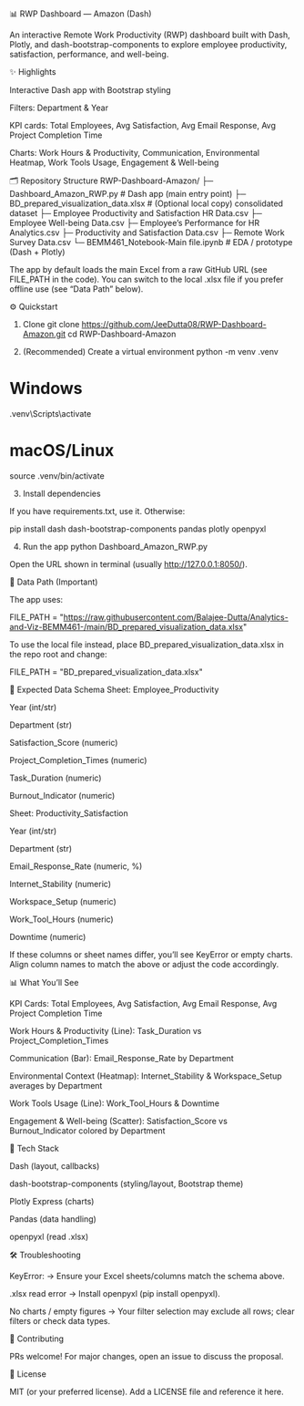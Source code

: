 📊 RWP Dashboard — Amazon (Dash)

An interactive Remote Work Productivity (RWP) dashboard built with Dash, Plotly, and dash-bootstrap-components to explore employee productivity, satisfaction, performance, and well-being.

✨ Highlights

Interactive Dash app with Bootstrap styling

Filters: Department & Year

KPI cards: Total Employees, Avg Satisfaction, Avg Email Response, Avg Project Completion Time

Charts: Work Hours & Productivity, Communication, Environmental Heatmap, Work Tools Usage, Engagement & Well-being

🗂️ Repository Structure
RWP-Dashboard-Amazon/
├─ Dashboard_Amazon_RWP.py               # Dash app (main entry point)
├─ BD_prepared_visualization_data.xlsx   # (Optional local copy) consolidated dataset
├─ Employee Productivity and Satisfaction HR Data.csv
├─ Employee Well-being Data.csv
├─ Employee’s Performance for HR Analytics.csv
├─ Productivity and Satisfaction Data.csv
├─ Remote Work Survey Data.csv
└─ BEMM461_Notebook-Main file.ipynb      # EDA / prototype (Dash + Plotly)


The app by default loads the main Excel from a raw GitHub URL (see FILE_PATH in the code). You can switch to the local .xlsx file if you prefer offline use (see “Data Path” below).

⚙️ Quickstart
1) Clone
git clone https://github.com/JeeDutta08/RWP-Dashboard-Amazon.git
cd RWP-Dashboard-Amazon

2) (Recommended) Create a virtual environment
python -m venv .venv
# Windows
.venv\Scripts\activate
# macOS/Linux
source .venv/bin/activate

3) Install dependencies

If you have requirements.txt, use it. Otherwise:

pip install dash dash-bootstrap-components pandas plotly openpyxl

4) Run the app
python Dashboard_Amazon_RWP.py


Open the URL shown in terminal (usually http://127.0.0.1:8050/).

🔗 Data Path (Important)

The app uses:

FILE_PATH = "https://raw.githubusercontent.com/Balajee-Dutta/Analytics-and-Viz-BEMM461-/main/BD_prepared_visualization_data.xlsx"


To use the local file instead, place BD_prepared_visualization_data.xlsx in the repo root and change:

FILE_PATH = "BD_prepared_visualization_data.xlsx"

📑 Expected Data Schema
Sheet: Employee_Productivity

Year (int/str)

Department (str)

Satisfaction_Score (numeric)

Project_Completion_Times (numeric)

Task_Duration (numeric)

Burnout_Indicator (numeric)

Sheet: Productivity_Satisfaction

Year (int/str)

Department (str)

Email_Response_Rate (numeric, %)

Internet_Stability (numeric)

Workspace_Setup (numeric)

Work_Tool_Hours (numeric)

Downtime (numeric)

If these columns or sheet names differ, you’ll see KeyError or empty charts. Align column names to match the above or adjust the code accordingly.

📊 What You’ll See

KPI Cards: Total Employees, Avg Satisfaction, Avg Email Response, Avg Project Completion Time

Work Hours & Productivity (Line): Task_Duration vs Project_Completion_Times

Communication (Bar): Email_Response_Rate by Department

Environmental Context (Heatmap): Internet_Stability & Workspace_Setup averages by Department

Work Tools Usage (Line): Work_Tool_Hours & Downtime

Engagement & Well-being (Scatter): Satisfaction_Score vs Burnout_Indicator colored by Department

🧱 Tech Stack

Dash (layout, callbacks)

dash-bootstrap-components (styling/layout, Bootstrap theme)

Plotly Express (charts)

Pandas (data handling)

openpyxl (read .xlsx)

🛠️ Troubleshooting

KeyError: <column> → Ensure your Excel sheets/columns match the schema above.

.xlsx read error → Install openpyxl (pip install openpyxl).

No charts / empty figures → Your filter selection may exclude all rows; clear filters or check data types.


🤝 Contributing

PRs welcome! For major changes, open an issue to discuss the proposal.

📜 License

MIT (or your preferred license). Add a LICENSE file and reference it here.
